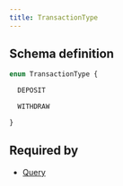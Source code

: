 ```yaml
---
title: TransactionType
---
```




## Schema definition
```graphql
enum TransactionType {

  DEPOSIT

  WITHDRAW

}
```

## Required by
* [Query](graphql/schema/query.md)
